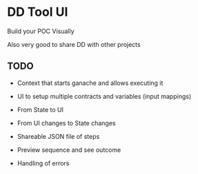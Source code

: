 # DD Tool UI

Build your POC Visually

Also very good to share DD with other projects

## TODO

- Context that starts ganache and allows executing it
- UI to setup multiple contracts and variables (input mappings)

- From State to UI
- From UI changes to State changes

- Shareable JSON file of steps

- Preview sequence and see outcome
- Handling of errors
